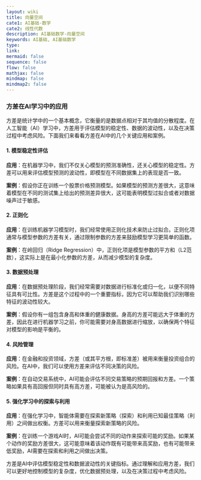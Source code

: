 ```yaml
---
layout: wiki
title: 向量空间
cate1: AI基础-数学
cate2: 线性代数
description: AI基础数学-向量空间
keywords: AI基础, AI基础数学
type:
link:
mermaid: false
sequence: false
flow: false
mathjax: false
mindmap: false
mindmap2: false
---
```


### 方差在AI学习中的应用

方差是统计学中的一个基本概念，它衡量的是数据点相对于其均值的分散程度。在人工智能（AI）学习中，方差用于评估模型的稳定性、数据的波动性，以及在决策过程中考虑风险。下面我们来看看方差在AI中的几个关键应用和案例。

#### 1. 模型稳定性评估

**应用**：在机器学习中，我们不仅关心模型的预测准确性，还关心模型的稳定性。方差可以用来评估模型预测的波动性，即模型在不同数据集上的表现是否一致。

**案例**：假设你正在训练一个股票价格预测模型。如果模型的预测方差很大，这意味着模型在不同的测试集上给出的预测差异很大，这可能表明模型过拟合或者对数据噪声过于敏感。

#### 2. 正则化

**应用**：在训练机器学习模型时，我们经常使用正则化技术来防止过拟合。正则化项通常与模型参数的方差有关，通过限制参数的方差来鼓励模型学习更简单的函数。

**案例**：在岭回归（Ridge Regression）中，正则化项是模型参数的平方和（L2范数），这实际上是在最小化参数的方差，从而减少模型的复杂度。

#### 3. 数据预处理

**应用**：在数据预处理阶段，我们经常需要对数据进行标准化或归一化，以便不同特征具有可比性。方差是这个过程中的一个重要指标，因为它可以帮助我们识别哪些特征的波动性较大。

**案例**：假设你有一组包含身高和体重的健康数据。身高的方差可能远大于体重的方差，因此在进行机器学习之前，你可能需要对身高数据进行缩放，以确保两个特征对模型的影响是平衡的。

#### 4. 风险管理

**应用**：在金融和投资领域，方差（或其平方根，即标准差）被用来衡量投资组合的风险。在AI中，我们可以使用方差来评估不同决策的风险。

**案例**：在自动交易系统中，AI可能会评估不同交易策略的预期回报和方差。一个策略如果具有高回报但同时具有高方差，可能被认为是高风险的。

#### 5. 强化学习中的探索与利用

**应用**：在强化学习中，智能体需要在探索新策略（探索）和利用已知最佳策略（利用）之间做出权衡。方差可以用来衡量探索新策略的风险。

**案例**：在训练一个游戏AI时，AI可能会尝试不同的动作来探索可能的奖励。如果某个动作的奖励方差很大，这可能意味着该动作既有可能带来高奖励，也有可能带来低奖励，AI需要在探索和利用之间做出决策。

方差是AI中评估模型稳定性和数据波动性的关键指标。通过理解和应用方差，我们可以更好地控制模型的复杂度，优化数据预处理，以及在决策过程中考虑风险。
